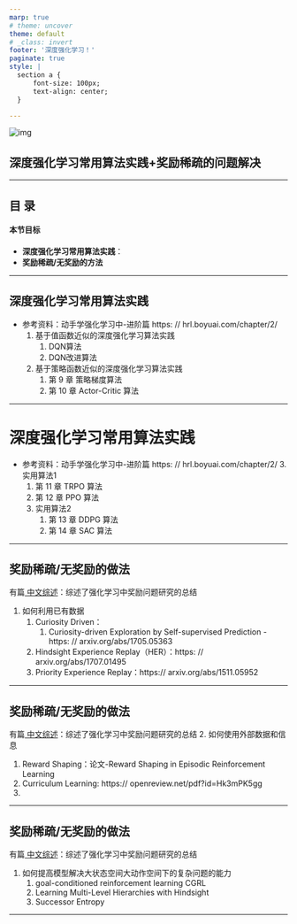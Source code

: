 ```yaml
---
marp: true
# theme: uncover
theme: default
# _class: invert
footer: '深度强化学习！'
paginate: true
style: |
  section a {
      font-size: 100px;
      text-align: center;
  }

---
```

![img](..\images\models.png)

## **深度强化学习常用算法实践+奖励稀疏的问题解决**
---

## 目 录

#### 本节目标
* **深度强化学习常用算法实践**：
* **奖励稀疏/无奖励的方法**
---

## 深度强化学习常用算法实践

* 参考资料：动手学强化学习中-进阶篇     https: // hrl.boyuai.com/chapter/2/
  1. 基于值函数近似的深度强化学习算法实践
     1. DQN算法   
     2. DQN改进算法
  2. 基于策略函数近似的深度强化学习算法实践
     1.  第 9 章 策略梯度算法 
     2.  第 10 章 Actor-Critic 算法

---
# 深度强化学习常用算法实践

* 参考资料：动手学强化学习中-进阶篇     https: // hrl.boyuai.com/chapter/2/
  3. 实用算法1
     1. 第 11 章 TRPO 算法
     2. 第 12 章 PPO 算法
  4. 实用算法2
     1. 第 13 章 DDPG 算法
     2. 第 14 章 SAC 算法

---

## 奖励稀疏/无奖励的做法
有篇[ 中文综述](./%E6%B7%B1%E5%BA%A6%E5%BC%BA%E5%8C%96%E5%AD%A6%E4%B9%A0%E4%B8%AD%E7%A8%80%E7%96%8F%E5%A5%96%E5%8A%B1%E9%97%AE%E9%A2%98%E7%A0%94%E7%A9%B6%E7%BB%BC%E8%BF%B0_%E6%9D%A8%E6%83%9F%E8%BD%B6.pdf)：综述了强化学习中奖励问题研究的总结
1. 如何利用已有数据
   1. Curiosity Driven：
      1. Curiosity-driven Exploration by Self-supervised Prediction - https: // arxiv.org/abs/1705.05363
   2. Hindsight Experience Replay（HER）：https: // arxiv.org/abs/1707.01495
   3. Priority Experience Replay：https:// arxiv.org/abs/1511.05952
  
---
## 奖励稀疏/无奖励的做法
有篇[ 中文综述](./%E6%B7%B1%E5%BA%A6%E5%BC%BA%E5%8C%96%E5%AD%A6%E4%B9%A0%E4%B8%AD%E7%A8%80%E7%96%8F%E5%A5%96%E5%8A%B1%E9%97%AE%E9%A2%98%E7%A0%94%E7%A9%B6%E7%BB%BC%E8%BF%B0_%E6%9D%A8%E6%83%9F%E8%BD%B6.pdf)：综述了强化学习中奖励问题研究的总结
2. 如何使用外部数据和信息
   1. Reward Shaping：论文-Reward Shaping in Episodic Reinforcement Learning
   2. Curriculum Learning: https:// openreview.net/pdf?id=Hk3mPK5gg
   3. 
   
---
## 奖励稀疏/无奖励的做法
有篇[ 中文综述](./%E6%B7%B1%E5%BA%A6%E5%BC%BA%E5%8C%96%E5%AD%A6%E4%B9%A0%E4%B8%AD%E7%A8%80%E7%96%8F%E5%A5%96%E5%8A%B1%E9%97%AE%E9%A2%98%E7%A0%94%E7%A9%B6%E7%BB%BC%E8%BF%B0_%E6%9D%A8%E6%83%9F%E8%BD%B6.pdf)：综述了强化学习中奖励问题研究的总结

1. 如何提高模型解决大状态空间大动作空间下的复杂问题的能力
   1. goal-conditioned reinforcement learning CGRL
   2. Learning Multi-Level Hierarchies with Hindsight
   3. Successor Entropy
   
---
